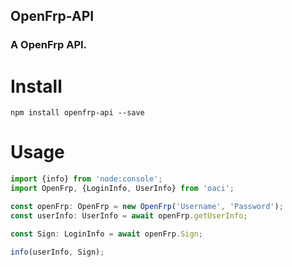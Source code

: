 ## OpenFrp-API
### A OpenFrp API.

# Install
```text
npm install openfrp-api --save
```

# Usage
```ts
import {info} from 'node:console';
import OpenFrp, {LoginInfo, UserInfo} from 'oaci';

const openFrp: OpenFrp = new OpenFrp('Username', 'Password');
const userInfo: UserInfo = await openFrp.getUserInfo;

const Sign: LoginInfo = await openFrp.Sign;

info(userInfo, Sign);
```